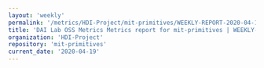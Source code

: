 ```yaml
---
layout: 'weekly'
permalink: '/metrics/HDI-Project/mit-primitives/WEEKLY-REPORT-2020-04-19'
title: 'DAI Lab OSS Metrics Metrics report for mit-primitives | WEEKLY-REPORT-2020-04-19'
organization: 'HDI-Project'
repository: 'mit-primitives'
current_date: '2020-04-19'
---
```

